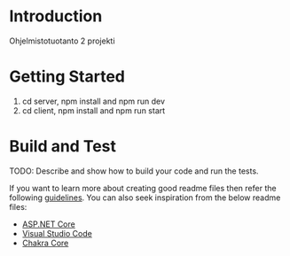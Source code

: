# Introduction 
Ohjelmistotuotanto 2 projekti


# Getting Started
1. cd server, npm install and npm run dev
2. cd client, npm install and npm run start


# Build and Test
TODO: Describe and show how to build your code and run the tests. 



If you want to learn more about creating good readme files then refer the following [guidelines](https://docs.microsoft.com/en-us/azure/devops/repos/git/create-a-readme?view=azure-devops). You can also seek inspiration from the below readme files:
- [ASP.NET Core](https://github.com/aspnet/Home)
- [Visual Studio Code](https://github.com/Microsoft/vscode)
- [Chakra Core](https://github.com/Microsoft/ChakraCore)